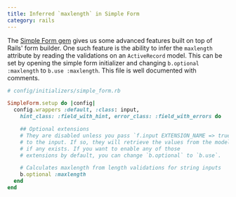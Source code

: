 ```yaml
--- 
title: Inferred `maxlength` in Simple Form
category: rails
---
```


The [Simple Form gem] gives us some advanced features built on top of Rails'
form builder. One such feature is the ability to infer the `maxlength` attribute
by reading the validations on an `ActiveRecord` model. This can be set by
opening the simple form initializer and changing `b.optional :maxlength` to
`b.use :maxlength`. This file is well documented with comments.

```ruby
# config/initializers/simple_form.rb

SimpleForm.setup do |config|
  config.wrappers :default, :class: input,
    hint_class: :field_with_hint, error_class: :field_with_errors do

    ## Optional extensions
    # They are disabled unless you pass `f.input EXTENSION_NAME => true`
    # to the input. If so, they will retrieve the values from the model
    # if any exists. If you want to enable any of those
    # extensions by default, you can change `b.optional` to `b.use`.

    # Calculates maxlength from length validations for string inputs
    b.optional :maxlength
  end
end
```

[Simple Form gem]: https://github.com/plataformatec/simple_form
